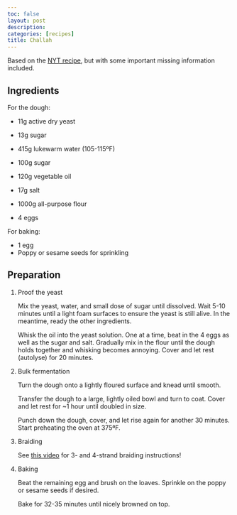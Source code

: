 ```yaml
---
toc: false
layout: post
description:
categories: [recipes]
title: Challah
---
```


Based on the [NYT recipe](https://cooking.nytimes.com/recipes/7199-my-favorite-challah), but with some important missing information included.

## Ingredients

For the dough:

- 11g active dry yeast
- 13g sugar
- 415g lukewarm water (105-115ºF)

- 100g sugar
- 120g vegetable oil
- 17g salt
- 1000g all-purpose flour
- 4 eggs

For baking:

- 1 egg
- Poppy or sesame seeds for sprinkling

## Preparation

1. Proof the yeast

    Mix the yeast, water, and small dose of sugar until dissolved. Wait 5-10 minutes until a light foam surfaces to ensure the yeast is still alive. In the meantime, ready the other ingredients.

    Whisk the oil into the yeast solution. One at a time, beat in the 4 eggs as well as the sugar and salt. Gradually mix in the flour until the dough holds together and whisking becomes annoying. Cover and let rest (autolyse) for 20 minutes.

2. Bulk fermentation

    Turn the dough onto a lightly floured surface and knead until smooth.

    Transfer the dough to a large, lightly oiled bowl and turn to coat. Cover and let rest for ~1 hour until doubled in size.

    Punch down the dough, cover, and let rise again for another 30 minutes. Start preheating the oven at 375ªF.

3. Braiding

    See [this video](https://youtu.be/cMM2LJz4-v8?si=-ofex9ZcY54wa4hR) for 3- and 4-strand braiding instructions!

4. Baking

    Beat the remaining egg and brush on the loaves. Sprinkle on the poppy or sesame seeds if desired.

    Bake for 32-35 minutes until nicely browned on top.
